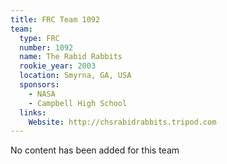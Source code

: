 ```yaml
---
title: FRC Team 1092
team:
  type: FRC
  number: 1092
  name: The Rabid Rabbits
  rookie_year: 2003
  location: Smyrna, GA, USA
  sponsors:
    - NASA
    - Campbell High School
  links:
    Website: http://chsrabidrabbits.tripod.com
---
```

No content has been added for this team